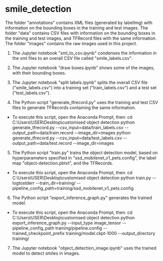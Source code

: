 # smile_detection
The folder "annotations" contains XML files (generated by labelImg) with information on the bounding boxes in the training and test images.
The folder "data" contains CSV files with information on the bounding boxes in the training and test images, and TFRecord files with the same information.
The folder "images" contains the raw images used in this project.

1) The Jupyter notebook "xml_to_csv.ipynb" condenses the information in the xml files to an overall CSV file called "smile_labels.csv".

2) The Jupyter notebook "draw boxes.ipynb" shows some of the images, with their bounding boxes.

3) The Jupyter notebook "split labels.ipynb" splits the overall CSV file ("smile_labels.csv") into a training set ("train_labels.csv") and a test set ("test_labels.csv").

4) The Python script "generate_tfrecord.py" uses the training and test CSV files to generate TFRecords containing the same information.
- To execute this script, open the Anaconda Prompt, then:
	cd C:\Users\USER\Desktop\customised object detection
	python generate_tfrecord.py --csv_input=data/train_labels.csv  --output_path=data/train.record --image_dir=images
	python generate_tfrecord.py --csv_input=data/test_labels.csv  --output_path=data/test.record --image_dir=images

5) The Python script "train.py" trains the object detection model, based on hyperparameters specified in "ssd_mobilenet_v1_pets.config", the label map "object-detection.pbtxt", and the TFRecords.
- To execute this script, open the Anaconda Prompt, then:
	cd C:\Users\USER\Desktop\customised object detection
	python train.py --logtostderr --train_dir=training/ --pipeline_config_path=training/ssd_mobilenet_v1_pets.config

6) The Python script "export_inference_graph.py" generates the trained model.
- To execute this script, open the Anaconda Prompt, then:
	cd C:\Users\USER\Desktop\customised object detection
	python export_inference_graph.py --input_type image_tensor --pipeline_config_path training/pipeline.config --trained_checkpoint_prefix training/model.ckpt-1000 --output_directory training/

7) The Jupyter notebook "object_detection_image.ipynb" uses the trained model to detect smiles in images.
